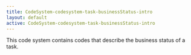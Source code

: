 ```yaml
---
title: CodeSystem-codesystem-task-businessStatus-intro
layout: default
active: CodeSystem-codesystem-task-businessStatus-intro
---
```


This code system contains codes that describe the business status of a task.
